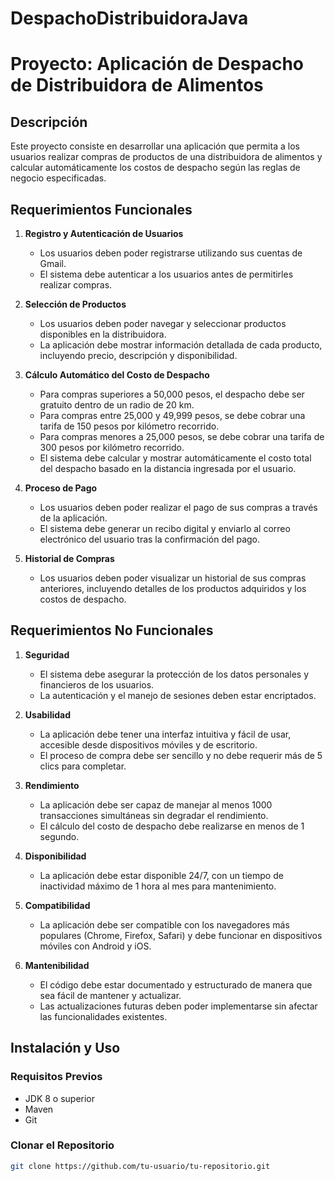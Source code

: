 # DespachoDistribuidoraJava
# Proyecto: Aplicación de Despacho de Distribuidora de Alimentos

## Descripción
Este proyecto consiste en desarrollar una aplicación que permita a los usuarios realizar compras de productos de una distribuidora de alimentos y calcular automáticamente los costos de despacho según las reglas de negocio especificadas.

## Requerimientos Funcionales

1. **Registro y Autenticación de Usuarios**
   - Los usuarios deben poder registrarse utilizando sus cuentas de Gmail.
   - El sistema debe autenticar a los usuarios antes de permitirles realizar compras.

2. **Selección de Productos**
   - Los usuarios deben poder navegar y seleccionar productos disponibles en la distribuidora.
   - La aplicación debe mostrar información detallada de cada producto, incluyendo precio, descripción y disponibilidad.

3. **Cálculo Automático del Costo de Despacho**
   - Para compras superiores a 50,000 pesos, el despacho debe ser gratuito dentro de un radio de 20 km.
   - Para compras entre 25,000 y 49,999 pesos, se debe cobrar una tarifa de 150 pesos por kilómetro recorrido.
   - Para compras menores a 25,000 pesos, se debe cobrar una tarifa de 300 pesos por kilómetro recorrido.
   - El sistema debe calcular y mostrar automáticamente el costo total del despacho basado en la distancia ingresada por el usuario.

4. **Proceso de Pago**
   - Los usuarios deben poder realizar el pago de sus compras a través de la aplicación.
   - El sistema debe generar un recibo digital y enviarlo al correo electrónico del usuario tras la confirmación del pago.

5. **Historial de Compras**
   - Los usuarios deben poder visualizar un historial de sus compras anteriores, incluyendo detalles de los productos adquiridos y los costos de despacho.

## Requerimientos No Funcionales

1. **Seguridad**
   - El sistema debe asegurar la protección de los datos personales y financieros de los usuarios.
   - La autenticación y el manejo de sesiones deben estar encriptados.

2. **Usabilidad**
   - La aplicación debe tener una interfaz intuitiva y fácil de usar, accesible desde dispositivos móviles y de escritorio.
   - El proceso de compra debe ser sencillo y no debe requerir más de 5 clics para completar.

3. **Rendimiento**
   - La aplicación debe ser capaz de manejar al menos 1000 transacciones simultáneas sin degradar el rendimiento.
   - El cálculo del costo de despacho debe realizarse en menos de 1 segundo.

4. **Disponibilidad**
   - La aplicación debe estar disponible 24/7, con un tiempo de inactividad máximo de 1 hora al mes para mantenimiento.

5. **Compatibilidad**
   - La aplicación debe ser compatible con los navegadores más populares (Chrome, Firefox, Safari) y debe funcionar en dispositivos móviles con Android y iOS.

6. **Mantenibilidad**
   - El código debe estar documentado y estructurado de manera que sea fácil de mantener y actualizar.
   - Las actualizaciones futuras deben poder implementarse sin afectar las funcionalidades existentes.

## Instalación y Uso

### Requisitos Previos
- JDK 8 o superior
- Maven
- Git

### Clonar el Repositorio
```bash
git clone https://github.com/tu-usuario/tu-repositorio.git
